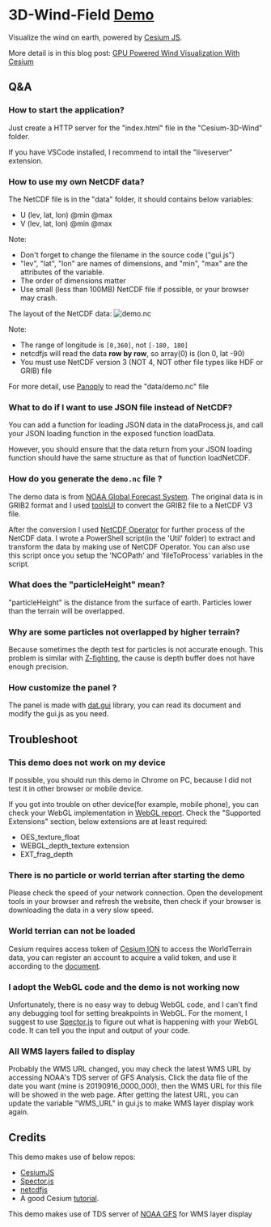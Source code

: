 # 3D-Wind-Field [Demo](https://raymanng.github.io/3D-Wind-Field/demo/)
Visualize the wind on earth, powered by [Cesium JS](https://github.com/AnalyticalGraphicsInc/cesium).

More detail is in this blog post: [GPU Powered Wind Visualization With Cesium](https://cesium.com/blog/2019/04/29/gpu-powered-wind/)

## Q&A
### How to start the application?
Just create a HTTP server for the "index.html" file in the "Cesium-3D-Wind" folder.

If you have VSCode installed, I recommend to intall the "liveserver" extension. 

### How to use my own NetCDF data?
The NetCDF file is in the "data" folder, it should contains below variables:
- U (lev, lat, lon) @min @max 
- V (lev, lat, lon) @min @max

Note:
- Don't forget to change the filename in the source code ("gui.js")
- "lev", "lat", "lon" are names of dimensions, and "min", "max" are the attributes of the variable.
- The order of dimensions matter
- Use small (less than 100MB) NetCDF file if possible, or your browser may crash.

The layout of the NetCDF data:
![demo.nc](https://user-images.githubusercontent.com/18614142/58364512-26cd1e00-7ee8-11e9-8c94-1425221ec8b2.png)

Note:
- The range of longitude is `[0,360]`, not `[-180, 180]`
- netcdfjs will read the data **row by row**, so array(0) is (lon 0, lat -90)
- You must use NetCDF version 3 (NOT 4, NOT other file types like HDF or GRIB) file

For more detail, use [Panoply](https://www.giss.nasa.gov/tools/panoply/) to read the "data/demo.nc" file

### What to do if I want to use JSON file instead of NetCDF?
You can add a function for loading JSON data in the dataProcess.js, and call your JSON loading function in the exposed function loadData.

However, you should ensure that the data return from your JSON loading function should have the same structure as that of function loadNetCDF.

### How do you generate the `demo.nc` file ?
The demo data is from [NOAA Global Forecast System](https://www.ncdc.noaa.gov/data-access/model-data/model-datasets/global-forcast-system-gfs). The original data is in GRIB2 format and I used [toolsUI](https://www.unidata.ucar.edu/software/thredds/v4.5/netcdf-java/ToolsUI.html) to convert the GRIB2 file to a NetCDF V3 file.

After the conversion I used [NetCDF Operator](http://nco.sourceforge.net/#Executables) for further process of the NetCDF data. I wrote a PowerShell script(in the 'Util' folder) to extract and transform the data by making use of NetCDF Operator. You can also use this script once you setup the 'NCOPath' and 'fileToProcess' variables in the script.

### What does the "particleHeight" mean?
"particleHeight" is the distance from the surface of earth. Particles lower than the terrain will be overlapped.

### Why are some particles not overlapped by higher terrain?
Because sometimes the depth test for particles is not accurate enough. This problem is similar with [Z-fighting](https://en.wikipedia.org/wiki/Z-fighting), the cause is depth buffer does not have enough precision.

### How customize the panel ?
The panel is made with [dat.gui](https://github.com/dataarts/dat.gui) library, you can read its document and modify the gui.js as you need.

## Troubleshoot
### This demo does not work on my device
If possible, you should run this demo in Chrome on PC, because I did not test it in other browser or mobile device.

If you got into trouble on other device(for example, mobile phone), you can check your WebGL implementation in [WebGL report](https://webglreport.com/). Check the "Supported Extensions" section, below extensions are at least required:
- OES_texture_float
- WEBGL_depth_texture extension
- EXT_frag_depth

### There is no particle or world terrian after starting the demo
Please check the speed of your network connection. Open the development tools in your browser and refresh the website, then check if your browser is downloading the data in a very slow speed.

### World terrian can not be loaded
Cesium requires access token of [Cesium ION](https://cesium.com/ion/signin/) to access the WorldTerrain data, you can register an account to acquire a valid token, and use it according to the [document](https://cesium.com/docs/cesiumjs-ref-doc/Ion.html).

### I adopt the WebGL code and the demo is not working now
Unfortunately, there is no easy way to debug WebGL code, and I can't find any debugging tool for setting breakpoints in WebGL. For the moment, I suggest to use [Spector.js](https://github.com/BabylonJS/Spector.js) to figure out what is happening with your WebGL code. It can tell you the input and output of your code.

### All WMS layers failed to display
Probably the WMS URL changed, you may check the latest WMS URL by accessing NOAA's TDS server of GFS Analysis. Click the data file of the date you want (mine is 20190916_0000_000), then the WMS URL for this file will be showed in the web page. After getting the latest URL, you can update the variable "WMS_URL" in gui.js to make WMS layer display work again.

## Credits
This demo makes use of below repos:
- [CesiumJS](https://github.com/AnalyticalGraphicsInc/cesium)
- [Spector.js](https://github.com/BabylonJS/Spector.js)
- [netcdfjs](https://github.com/cheminfo-js/netcdfjs)
- A good Cesium [tutorial](https://github.com/cesiumlab/cesium-custom-primitive).

This demo makes use of TDS server of [NOAA GFS](https://www.ncdc.noaa.gov/data-access/model-data/model-datasets/global-forcast-system-gfs) for WMS layer display
